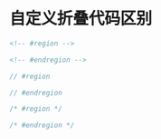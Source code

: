 # 自定义折叠代码区别

```html
<!-- #region -->

<!-- #endregion -->
```

```js
// #region

// #endregion
```

```css
/* #region */

/* #endregion */
```
